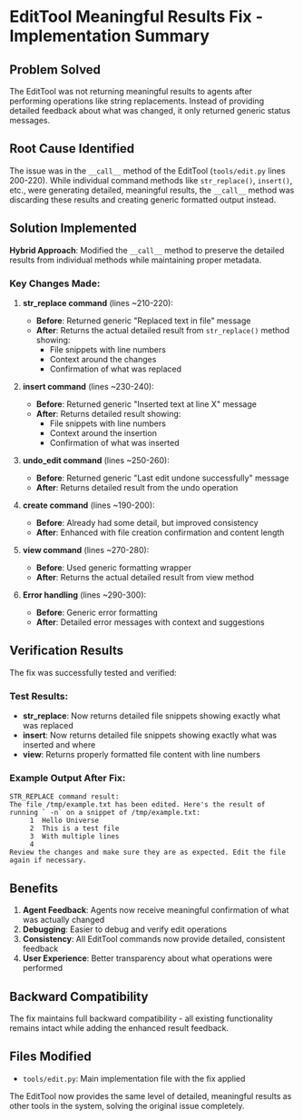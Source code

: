 # EditTool Meaningful Results Fix - Implementation Summary

## Problem Solved
The EditTool was not returning meaningful results to agents after performing operations like string replacements. Instead of providing detailed feedback about what was changed, it only returned generic status messages.

## Root Cause Identified
The issue was in the `__call__` method of the EditTool (`tools/edit.py` lines 200-220). While individual command methods like `str_replace()`, `insert()`, etc., were generating detailed, meaningful results, the `__call__` method was discarding these results and creating generic formatted output instead.

## Solution Implemented
**Hybrid Approach**: Modified the `__call__` method to preserve the detailed results from individual methods while maintaining proper metadata.

### Key Changes Made:

1. **str_replace command** (lines ~210-220):
   - **Before**: Returned generic "Replaced text in file" message
   - **After**: Returns the actual detailed result from `str_replace()` method showing:
     - File snippets with line numbers
     - Context around the changes
     - Confirmation of what was replaced

2. **insert command** (lines ~230-240):
   - **Before**: Returned generic "Inserted text at line X" message  
   - **After**: Returns detailed result showing:
     - File snippets with line numbers
     - Context around the insertion
     - Confirmation of what was inserted

3. **undo_edit command** (lines ~250-260):
   - **Before**: Returned generic "Last edit undone successfully" message
   - **After**: Returns detailed result from the undo operation

4. **create command** (lines ~190-200):
   - **Before**: Already had some detail, but improved consistency
   - **After**: Enhanced with file creation confirmation and content length

5. **view command** (lines ~270-280):
   - **Before**: Used generic formatting wrapper
   - **After**: Returns the actual detailed result from view method

6. **Error handling** (lines ~290-300):
   - **Before**: Generic error formatting
   - **After**: Detailed error messages with context and suggestions

## Verification Results
The fix was successfully tested and verified:

### Test Results:
- **str_replace**: Now returns detailed file snippets showing exactly what was replaced
- **insert**: Now returns detailed file snippets showing exactly what was inserted and where
- **view**: Returns properly formatted file content with line numbers

### Example Output After Fix:
```
STR_REPLACE command result:
The file /tmp/example.txt has been edited. Here's the result of running ` -n` on a snippet of /tmp/example.txt:
     1  Hello Universe
     2  This is a test file
     3  With multiple lines
     4
Review the changes and make sure they are as expected. Edit the file again if necessary.
```

## Benefits
1. **Agent Feedback**: Agents now receive meaningful confirmation of what was actually changed
2. **Debugging**: Easier to debug and verify edit operations
3. **Consistency**: All EditTool commands now provide detailed, consistent feedback
4. **User Experience**: Better transparency about what operations were performed

## Backward Compatibility
The fix maintains full backward compatibility - all existing functionality remains intact while adding the enhanced result feedback.

## Files Modified
- `tools/edit.py`: Main implementation file with the fix applied

The EditTool now provides the same level of detailed, meaningful results as other tools in the system, solving the original issue completely.